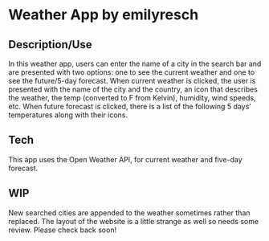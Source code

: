 # Weather App by emilyresch

## Description/Use
In this weather app, users can enter the name of a city in the search bar and are presented with two options: one to see the current weather and one to see the future/5-day forecast. 
When current weather is clicked, the user is presented with the name of the city and the country, an icon that describes the weather, the temp (converted to F from Kelvin), humidity, wind speeds, etc. When future forecast is clicked, there is a list of the following 5 days' temperatures along with their icons. 

## Tech
This app uses the Open Weather API, for current weather and five-day forecast.

## WIP
New searched cities are appended to the weather sometimes rather than replaced. The layout of the website is a little strange as well so needs some review. Please check back soon!

